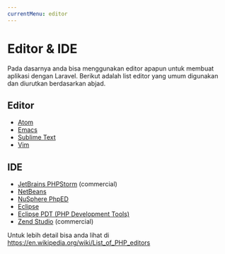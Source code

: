 ```yaml
---
currentMenu: editor
---
```


Editor & IDE
============

Pada dasarnya anda bisa menggunakan editor apapun untuk membuat aplikasi dengan Laravel. Berikut adalah list editor yang umum digunakan dan diurutkan berdasarkan abjad.

Editor
------

* [Atom](https://atom.io)
* [Emacs](https://www.gnu.org/software/emacs)
* [Sublime Text](http://wwws.ublimetext.com)
* [Vim](http://www.vim.org)

IDE
---

* [JetBrains PHPStorm](https://jetbrains.com/phpstorm) (commercial)
* [NetBeans](https://netbeans.org)
* [NuSphere PhpED](www.nusphere.com/products/phped.htm)
* [Eclipse](http://eclipse.org)
* [Eclipse PDT (PHP Development Tools)](www.zend.com/en/company/community/pdt)
* [Zend Studio](www.zend.com/en/products/studio) (commercial)

Untuk lebih detail bisa anda lihat di https://en.wikipedia.org/wiki/List_of_PHP_editors

